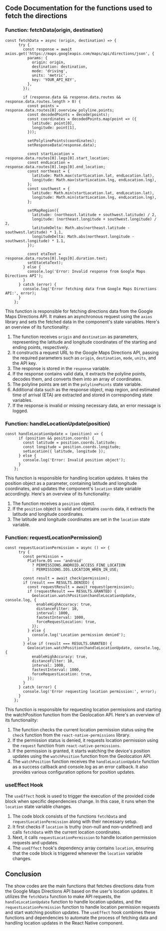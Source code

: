 ## Code Documentation for the functions used to fetch the directions

### Function: fetchData(origin, destination)
```
const fetchData = async (origin, destination) => {
      try {
        const response = await axios.get('https://maps.googleapis.com/maps/api/directions/json', {
          params: {
            origin: origin,
            destination: destination,
            mode: 'driving',
            units: 'metric',
            key: 'YOUR_API_KEY',
          },
        });

        if (response.data && response.data.routes && response.data.routes.length > 0) {
          const points = response.data.routes[0].overview_polyline.points;
          const decodedPoints = decode(points);
          const coordinates = decodedPoints.map(point => ({
            latitude: point[0],
            longitude: point[1],
          }));

          setPolylinePoints(coordinates);
          setResponseData(response.data);

          const startLocation = response.data.routes[0].legs[0].start_location;
          const endLocation = response.data.routes[0].legs[0].end_location;
          const northeast = {
            latitude: Math.max(startLocation.lat, endLocation.lat),
            longitude: Math.max(startLocation.lng, endLocation.lng),
          };
          const southwest = {
            latitude: Math.min(startLocation.lat, endLocation.lat),
            longitude: Math.min(startLocation.lng, endLocation.lng),
          };

          setMapRegion({
            latitude: (northeast.latitude + southwest.latitude) / 2,
            longitude: (northeast.longitude + southwest.longitude) / 2,
            latitudeDelta: Math.abs(northeast.latitude - southwest.latitude) * 1.1,
            longitudeDelta: Math.abs(northeast.longitude - southwest.longitude) * 1.1,
          });

          const etaText = response.data.routes[0].legs[0].duration.text;
          setEta(etaText);
        } else {
          console.log('Error: Invalid response from Google Maps Directions API');
        }
      } catch (error) {
        console.log('Error fetching data from Google Maps Directions API:', error);
      }
    };
```

This function is responsible for fetching directions data from the Google Maps Directions API. It makes an asynchronous request using the `axios` library and sets the fetched data in the component's state variables. Here's an overview of its functionality:

1. The function receives `origin` and `destination` as parameters, representing the latitude and longitude coordinates of the starting and ending points, respectively.
2. It constructs a request URL to the Google Maps Directions API, passing the required parameters such as `origin`, `destination`, `mode`, `units`, and the API key.
3. The response is stored in the `response` variable.
4. If the response contains valid data, it extracts the polyline points, decodes them, and converts them into an array of coordinates.
5. The polyline points are set in the `polylinePoints` state variable.
6. Additional data such as the response object, map region, and estimated time of arrival (ETA) are extracted and stored in corresponding state variables.
7. If the response is invalid or missing necessary data, an error message is logged.

### Function: handleLocationUpdate(position)
```
const handleLocationUpdate = (position) => {
      if (position && position.coords) {
        const latitude = position.coords.latitude;
        const longitude = position.coords.longitude;
        setLocation({ latitude, longitude });
      } else {
        console.log('Error: Invalid position object');
      }
    };
```

This function is responsible for handling location updates. It takes the position object as a parameter, containing latitude and longitude coordinates, and updates the component's `location` state variable accordingly. Here's an overview of its functionality:

1. The function receives a `position` object.
2. If the `position` object is valid and contains `coords` data, it extracts the latitude and longitude coordinates.
3. The latitude and longitude coordinates are set in the `location` state variable.

### Function: requestLocationPermission()
```
const requestLocationPermission = async () => {
      try {
        const permission =
          Platform.OS === 'android'
            ? PERMISSIONS.ANDROID.ACCESS_FINE_LOCATION
            : PERMISSIONS.IOS.LOCATION_WHEN_IN_USE;

        const result = await check(permission);
        if (result === RESULTS.DENIED) {
          const requestResult = await request(permission);
          if (requestResult === RESULTS.GRANTED) {
            Geolocation.watchPosition(handleLocationUpdate, console.log, {
              enableHighAccuracy: true,
              distanceFilter: 10,
              interval: 1000,
              fastestInterval: 1000,
              forceRequestLocation: true,
            });
          } else {
            console.log('Location permission denied');
          }
        } else if (result === RESULTS.GRANTED) {
          Geolocation.watchPosition(handleLocationUpdate, console.log, {
            enableHighAccuracy: true,
            distanceFilter: 10,
            interval: 1000,
            fastestInterval: 1000,
            forceRequestLocation: true,
          });
        }
      } catch (error) {
        console.log('Error requesting location permission:', error);
      }
    };
```

This function is responsible for requesting location permissions and starting the watchPosition function from the Geolocation API. Here's an overview of its functionality:

1. The function checks the current location permission status using the `check` function from the `react-native-permissions` library.
2. If the permission status is denied, it requests location permission using the `request` function from `react-native-permissions`.
3. If the permission is granted, it starts watching the device's position updates using the `watchPosition` function from the Geolocation API.
4. The `watchPosition` function receives the `handleLocationUpdate` function as a success callback and console.log as an error callback. It also provides various configuration options for position updates.

### useEffect Hook

The `useEffect` hook is used to trigger the execution of the provided code block when specific dependencies change. In this case, it runs when the `location` state variable changes.

1. The code block consists of the functions `fetchData` and `requestLocationPermission` along with their necessary setup.
2. It first checks if `location` is truthy (non-null and non-undefined) and calls `fetchData` with the current location coordinates.
3. Next, it calls `requestLocationPermission` to handle location permission requests and updates.
4. The `useEffect` hook's dependency array contains `location`, ensuring that the code block is triggered whenever the `location` variable changes.

## Conclusion

The show codes are the main functions that fetches directions data from the Google Maps Directions API based on the user's location updates. It utilizes the `fetchData` function to make API requests, the `handleLocationUpdate` function to handle location updates, and the `requestLocationPermission` function to handle location permission requests and start watching position updates. The `useEffect` hook combines these functions and dependencies to automate the process of fetching data and handling location updates in the React Native component.

